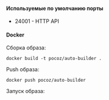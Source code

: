 #### Используемые по умолчанию порты
- 24001 - HTTP API

#### Docker
Сборка образа:

    docker build -t pocoz/auto-builder .

Push образа:

    docker push pocoz/auto-builder

Запуск образа:

